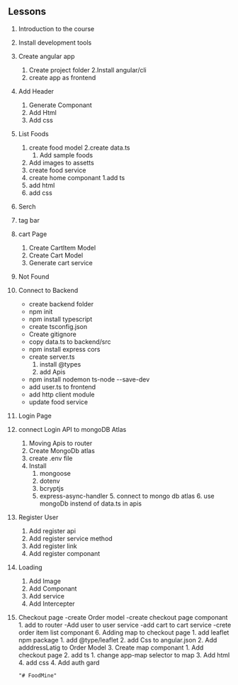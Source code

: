 ## Lessons
1. Introduction to the course
2. Install development tools
3. Create angular app
     1. Create project folder
     2.Install angular/cli
     3. create app as frontend
4. Add Header
    1. Generate Componant
    2. Add Html
    3. Add css
5. List Foods
     1. create food model
     2.create data.ts
        1. Add  sample foods
     3. Add images to assetts
     4. create food service
     5. create home componant
      1.add ts
      2. add html
      3. add css

6. Serch
7. tag bar
8. cart Page
    1. Create CartItem Model
    2. Create Cart Model
    3. Generate cart service

9. Not Found

11. Connect to Backend 
       - create backend folder
       - npm init
       - npm install typescript
       - create tsconfig.json
       - Create gitignore
       - copy data.ts to backend/src
       -  npm install express cors
       - create server.ts 
           1. install @types
           2. add Apis
       - npm install nodemon ts-node --save-dev
       - add user.ts to frontend
       - add http client module
       - update food service
12. Login Page

14. connect Login API to mongoDB Atlas
       1. Moving Apis to router
       2. Create MongoDb atlas
       3. create .env file
       4. Install
            1. mongoose
            2. dotenv
            3. bcryptjs
            <!-- 4. jsonwebToken -->
            5. express-async-handler
        5. connect to mongo db atlas
        6. use mongoDb instend of data.ts in apis

15. Register User
       1. Add register api
       2. Add register service method
       3. Add register link
       4. Add register componant

16. Loading
       1. Add Image
       2. Add Componant
       3. Add service
       4. Add Intercepter

17. Checkout page
    -create Order model
    -create checkout page componant
          1. add to router
    -Add user to user service
    -add cart to cart service
    -crete order item list componant
    6. Adding map to checkout page
        1. add leaflet npm package
            1. add @type/leaflet
            2. add Css to angular.json
        2. Add adddressLatig to Order Model
        3. Create map componant
            1. Add checkout page
            2. add ts
                 1. change app-map selector to map
            3. Add html
            4. add css
        4. Add auth gard
         
     
       
        "# FoodMine" 
